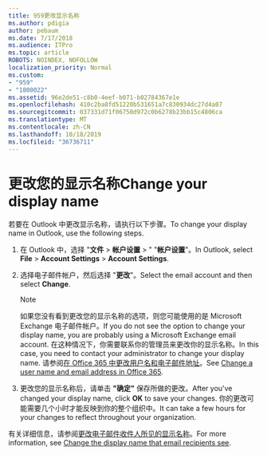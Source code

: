 ```yaml
---
title: 959更改显示名称
ms.author: pdigia
author: pebaum
ms.date: 7/17/2018
ms.audience: ITPro
ms.topic: article
ROBOTS: NOINDEX, NOFOLLOW
localization_priority: Normal
ms.custom:
- "959"
- "1800022"
ms.assetid: 96e2de51-c8b0-4eef-b071-b02784367e1e
ms.openlocfilehash: 410c2ba8fd51220b531651a7c830934dc27d4a07
ms.sourcegitcommit: 037331d71f06750d972c0b6278b23bb15c4806ca
ms.translationtype: MT
ms.contentlocale: zh-CN
ms.lasthandoff: 10/18/2019
ms.locfileid: "36736711"
---
```

# <a name="change-your-display-name"></a><span data-ttu-id="8c8a8-102">更改您的显示名称</span><span class="sxs-lookup"><span data-stu-id="8c8a8-102">Change your display name</span></span>
  
<span data-ttu-id="8c8a8-103">若要在 Outlook 中更改显示名称，请执行以下步骤。</span><span class="sxs-lookup"><span data-stu-id="8c8a8-103">To change your display name in Outlook, use the following steps.</span></span>
  
1. <span data-ttu-id="8c8a8-104">在 Outlook 中，选择 "**文件** \> **帐户设置** \> " "**帐户设置**"。</span><span class="sxs-lookup"><span data-stu-id="8c8a8-104">In Outlook, select **File** \> **Account Settings** \> **Account Settings**.</span></span>

2. <span data-ttu-id="8c8a8-105">选择电子邮件帐户，然后选择 "**更改**"。</span><span class="sxs-lookup"><span data-stu-id="8c8a8-105">Select the email account and then select **Change**.</span></span>

    > [!NOTE]
    > <span data-ttu-id="8c8a8-106">如果您没有看到更改您的显示名称的选项，则您可能使用的是 Microsoft Exchange 电子邮件帐户。</span><span class="sxs-lookup"><span data-stu-id="8c8a8-106">If you do not see the option to change your display name, you are probably using a Microsoft Exchange email account.</span></span> <span data-ttu-id="8c8a8-107">在这种情况下，你需要联系你的管理员来更改你的显示名称。</span><span class="sxs-lookup"><span data-stu-id="8c8a8-107">In this case, you need to contact your administrator to change your display name.</span></span> <span data-ttu-id="8c8a8-108">请参阅[在 Office 365 中更改用户名和电子邮件地址](https://docs.microsoft.com/office365/admin/add-users/change-a-user-name-and-email-address)。</span><span class="sxs-lookup"><span data-stu-id="8c8a8-108">See [Change a user name and email address in Office 365](https://docs.microsoft.com/office365/admin/add-users/change-a-user-name-and-email-address).</span></span>
  
3. <span data-ttu-id="8c8a8-109">更改您的显示名称后，请单击 **"确定"** 保存所做的更改。</span><span class="sxs-lookup"><span data-stu-id="8c8a8-109">After you've changed your display name, click **OK** to save your changes.</span></span> <span data-ttu-id="8c8a8-110">你的更改可能需要几个小时才能反映到你的整个组织中。</span><span class="sxs-lookup"><span data-stu-id="8c8a8-110">It can take a few hours for your changes to reflect throughout your organization.</span></span>

<span data-ttu-id="8c8a8-111">有关详细信息，请参阅[更改电子邮件收件人所见的显示名称](https://support.office.com/article/2b53331a-ba2a-4803-88dc-ac9fe376c8a9.aspx)。</span><span class="sxs-lookup"><span data-stu-id="8c8a8-111">For more information, see [Change the display name that email recipients see](https://support.office.com/article/2b53331a-ba2a-4803-88dc-ac9fe376c8a9.aspx).</span></span>
  